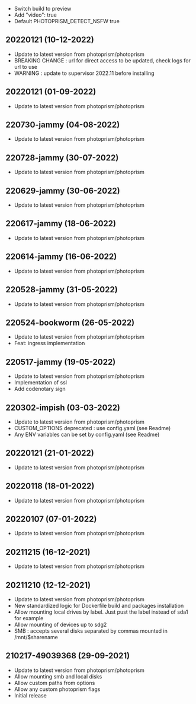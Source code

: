 - Switch build to preview
- Add "video": true
- Default PHOTOPRISM_DETECT_NSFW true

## 20220121 (10-12-2022)
- Update to latest version from photoprism/photoprism
- BREAKING CHANGE : url for direct access to be updated, check logs for url to use
- WARNING : update to supervisor 2022.11 before installing

## 20220121 (01-09-2022)
- Update to latest version from photoprism/photoprism

## 220730-jammy (04-08-2022)
- Update to latest version from photoprism/photoprism

## 220728-jammy (30-07-2022)
- Update to latest version from photoprism/photoprism

## 220629-jammy (30-06-2022)
- Update to latest version from photoprism/photoprism

## 220617-jammy (18-06-2022)
- Update to latest version from photoprism/photoprism

## 220614-jammy (16-06-2022)
- Update to latest version from photoprism/photoprism

## 220528-jammy (31-05-2022)
- Update to latest version from photoprism/photoprism

## 220524-bookworm (26-05-2022)
- Update to latest version from photoprism/photoprism
- Feat: ingress implementation

## 220517-jammy (19-05-2022)

- Update to latest version from photoprism/photoprism
- Implementation of ssl
- Add codenotary sign

## 220302-impish (03-03-2022)

- Update to latest version from photoprism/photoprism
- CUSTOM_OPTIONS deprecated : use config.yaml (see Readme)
- Any ENV variables can be set by config.yaml (see Readme)

## 20220121 (21-01-2022)

- Update to latest version from photoprism/photoprism

## 20220118 (18-01-2022)

- Update to latest version from photoprism/photoprism

## 20220107 (07-01-2022)

- Update to latest version from photoprism/photoprism

## 20211215 (16-12-2021)

- Update to latest version from photoprism/photoprism

## 20211210 (12-12-2021)

- Update to latest version from photoprism/photoprism
- New standardized logic for Dockerfile build and packages installation
- Allow mounting local drives by label. Just pust the label instead of sda1 for example
- Allow mounting of devices up to sdg2
- SMB : accepts several disks separated by commas mounted in /mnt/$sharename

## 210217-49039368 (29-09-2021)

- Update to latest version from photoprism/photoprism
- Allow mounting smb and local disks
- Allow custom paths from options
- Allow any custom photoprism flags
- Initial release

